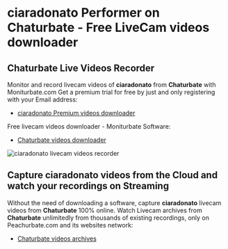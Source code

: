 # ciaradonato Performer on Chaturbate - Free LiveCam videos downloader

## Chaturbate Live Videos Recorder

Monitor and record livecam videos of **ciaradonato** from **Chaturbate** with Moniturbate.com
Get a premium trial for free by just and only registering with your Email address:
* [ciaradonato Premium videos downloader](https://moniturbate.com/request-demo-licence-key.html)

Free livecam videos downloader - Moniturbate Software:
* [Chaturbate videos downloader](https://moniturbate.com/moniturbate-download-software.html)

![ciaradonato livecam videos recorder](https://peachurnet.com/templates/moniturbate-software.png)


## Capture ciaradonato videos from the Cloud and watch your recordings on Streaming

Without the need of downloading a software, capture **ciaradonato** livecam videos from **Chaturbate** 100% online.
Watch Livecam archives from **Chaturbate** unlimitedly from thousands of existing recordings, only on Peachurbate.com and its websites network:
* [Chaturbate videos archives](https://peachurnet.com/)